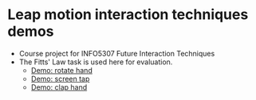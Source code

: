 # Leap motion interaction techniques demos
* Course project for INFO5307 Future Interaction Techniques
* The Fitts' Law task is used here for evaluation.
  * [Demo: rotate hand](http://hanax.github.io/leap_motion_interaction_demos/demo1)
  * [Demo: screen tap](http://hanax.github.io/leap_motion_interaction_demos/demo2)
  * [Demo: clap hand](http://hanax.github.io/leap_motion_interaction_demos/demo3)

